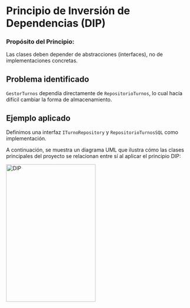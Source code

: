# Principio de Inversión de Dependencias (DIP)

### Propósito del Principio:
Las clases deben depender de abstracciones (interfaces), no de implementaciones concretas.

## Problema identificado

`GestorTurnos` dependía directamente de `RepositorioTurnos`, lo cual hacía difícil cambiar la forma de almacenamiento.

## Ejemplo aplicado

Definimos una interfaz `ITurnoRepository` y `RepositorioTurnosSQL` como implementación.


A continuación, se muestra un diagrama UML que ilustra cómo las clases principales del proyecto se relacionan entre sí al aplicar el principio DIP:


<img width="243" height="374" alt="DIP" src="https://github.com/user-attachments/assets/37705489-4696-4d83-aa27-7a398bd20eeb" />
